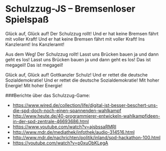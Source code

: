 # Schulzzug-JS – Bremsenloser Spielspaß

Glück auf, Glück auf!
Der Schulzzug rollt!
Und er hat keine Bremsen fährt mit voller Kraft!
Und er hat keine Bremsen fährt mit voller Kraft!
Ins Kanzleramt!
Ins Kanzleramt!

Aus dem Weg!
Der Schulzzug rollt!
Lasst uns Brücken bauen ja und dann geht es los!
Lasst uns Brücken bauen ja und dann geht es los!
Das ist megageil!
Das ist megageil!

Glück auf, Glück auf!
Gottkanzler Schulz!
Und er rettet die deutsche Sozialdemokratie!
Und er rettet die deutsche Sozialdemokratie!
Mit hoher Energie!
Mit hoher Energie!

###Berichte über das Schulzzug-Game:
- https://www.wired.de/collection/life/digital-ist-besser-beschert-uns-die-spd-doch-noch-einen-spannenden-wahlkampf
- http://www.heute.de/40-programmierer-entwickeln-wahlkampfideen-in-der-spd-zentrale-46693686.html
- https://www.youtube.com/watch?v=ajsbssaRMRI
- http://www.mdr.de/mediathek/infothek/audio-314516.html
- http://www.mdr.de/nachrichten/politik/inland/spd-hackathon-100.html
- https://youtube.com/watch?v=p0xuObKLegA
